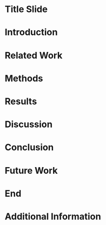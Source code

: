 # Title Slide


# Introduction


# Related Work


# Methods


# Results


# Discussion


# Conclusion


# Future Work


# End


# Additional Information